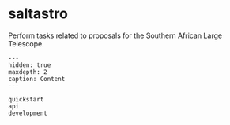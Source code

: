# saltastro

Perform tasks related to proposals for the Southern African Large Telescope.

```{toctree}
---
hidden: true
maxdepth: 2
caption: Content
---

quickstart
api
development
```
